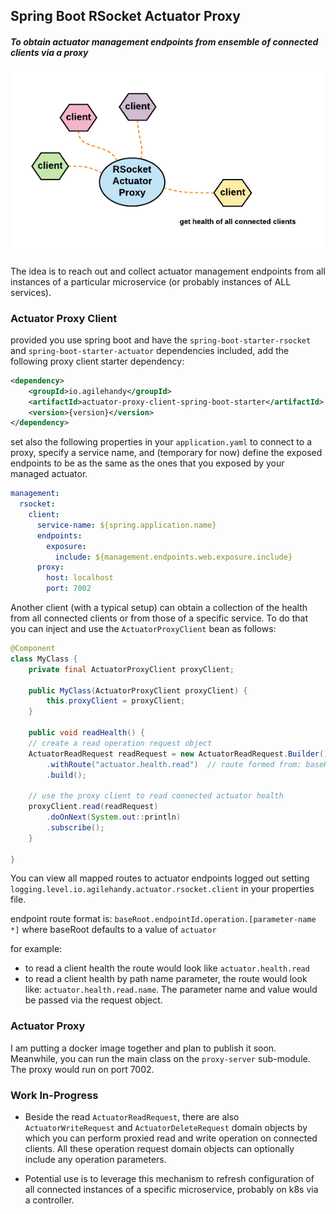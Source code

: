 ## Spring Boot RSocket Actuator Proxy

##### To obtain actuator management endpoints from ensemble of connected clients via a proxy

![spring boot actuator proxy](images/spring-boot-actuator-proxy.png)

The idea is to reach out and collect actuator management endpoints from 
all instances of a particular microservice (or probably instances of ALL services).

### Actuator Proxy Client

provided you use spring boot and have the `spring-boot-starter-rsocket` and `spring-boot-starter-actuator` dependencies included, 
add the following proxy client starter dependency:

```xml
<dependency>
    <groupId>io.agilehandy</groupId>
    <artifactId>actuator-proxy-client-spring-boot-starter</artifactId>
    <version>{version}</version>
</dependency>
```

set also the following properties in your `application.yaml` to connect to a proxy,
specify a service name, and (temporary for now) define the exposed endpoints to be as the 
same as the ones that you exposed by your managed actuator.

```yaml
management:
  rsocket:
    client:
      service-name: ${spring.application.name}
      endpoints:
        exposure:
          include: ${management.endpoints.web.exposure.include}
      proxy:
        host: localhost
        port: 7002
```

Another client (with a typical setup) can obtain a collection of the health from
all connected clients or from those of a specific service. To do that you can inject and use 
the `ActuatorProxyClient` bean as follows:

```java
@Component
class MyClass {
    private final ActuatorProxyClient proxyClient;

    public MyClass(ActuatorProxyClient proxyClient) {
        this.proxyClient = proxyClient;
    }

    public void readHealth() {
    // create a read operation request object
    ActuatorReadRequest readRequest = new ActuatorReadRequest.Builder()
        .withRoute("actuator.health.read")  // route formed from: baseRoot.endpointId.option (where baseRoot has a value of actuator)
        .build();

    // use the proxy client to read connected actuator health
    proxyClient.read(readRequest)
        .doOnNext(System.out::println)
        .subscribe(); 
    }
   
}
```

You can view all mapped routes to actuator endpoints logged out 
setting `logging.level.io.agilehandy.actuator.rsocket.client` in your properties file.

endpoint route format is: `baseRoot.endpointId.operation.[parameter-name *]`
where baseRoot defaults to a value of `actuator`

for example: 
*   to read a client health the route would look like `actuator.health.read`
*   to read a client health by path name parameter, the route would look like: `actuator.health.read.name`. The parameter name
and value would be passed via the request object.

### Actuator Proxy

I am putting a docker image together and plan to publish it soon. Meanwhile, you can run the main class on the `proxy-server` sub-module.
The proxy would run on port 7002.

### Work In-Progress
*   Beside the read `ActuatorReadRequest`, there are also `ActuatorWriteRequest` and `ActuatorDeleteRequest` domain objects 
by which you can perform proxied read and write operation on connected clients. All these operation request domain objects
can optionally include any operation parameters. 

*   Potential use is to leverage this mechanism to refresh configuration of all connected instances of 
a specific microservice, probably on k8s via a controller.



